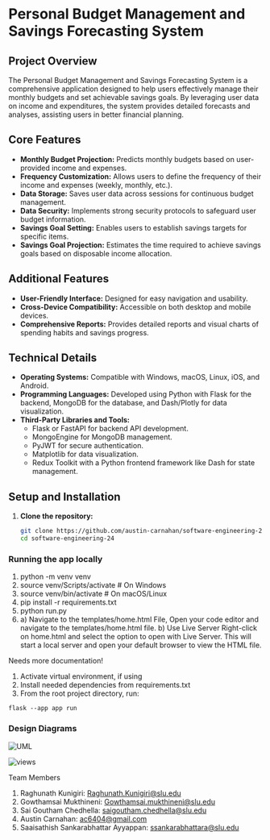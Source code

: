 # Personal Budget Management and Savings Forecasting System

## Project Overview

The Personal Budget Management and Savings Forecasting System is a comprehensive application designed to help users effectively manage their monthly budgets and set achievable savings goals. By leveraging user data on income and expenditures, the system provides detailed forecasts and analyses, assisting users in better financial planning.

## Core Features

- **Monthly Budget Projection:** Predicts monthly budgets based on user-provided income and expenses.
- **Frequency Customization:** Allows users to define the frequency of their income and expenses (weekly, monthly, etc.).
- **Data Storage:** Saves user data across sessions for continuous budget management.
- **Data Security:** Implements strong security protocols to safeguard user budget information.
- **Savings Goal Setting:** Enables users to establish savings targets for specific items.
- **Savings Goal Projection:** Estimates the time required to achieve savings goals based on disposable income allocation.

## Additional Features

- **User-Friendly Interface:** Designed for easy navigation and usability.
- **Cross-Device Compatibility:** Accessible on both desktop and mobile devices.
- **Comprehensive Reports:** Provides detailed reports and visual charts of spending habits and savings progress.

## Technical Details

- **Operating Systems:** Compatible with Windows, macOS, Linux, iOS, and Android.
- **Programming Languages:** Developed using Python with Flask for the backend, MongoDB for the database, and Dash/Plotly for data visualization.
- **Third-Party Libraries and Tools:**
  - Flask or FastAPI for backend API development.
  - MongoEngine for MongoDB management.
  - PyJWT for secure authentication.
  - Matplotlib for data visualization.
  - Redux Toolkit with a Python frontend framework like Dash for state management.


## Setup and Installation

1. **Clone the repository:**
   ```bash
   git clone https://github.com/austin-carnahan/software-engineering-24.git
   cd software-engineering-24

### Running the app locally

1) python -m venv venv
2) source venv/Scripts/activate  # On Windows
3) source venv/bin/activate      # On macOS/Linux
4) pip install -r requirements.txt
5) python run.py
6) a) Navigate to the templates/home.html File, Open your code editor and navigate to the templates/home.html file.
b) Use Live Server
Right-click on home.html and select the option to open with Live Server. This will start a local server and open your default browser to view the HTML file.


Needs more documentation!
1. Activate virtual environment, if using
2. Install needed dependencies from requirements.txt
3. From the root project directory, run:

`flask --app app run`

### Design Diagrams

![UML](static/images/uml-diagram.png)

![views](static/images/mockup-views.png)

Team Members
1) Raghunath Kunigiri: Raghunath.Kunigiri@slu.edu
2) Gowthamsai Mukthineni: Gowthamsai.mukthineni@slu.edu
3) Sai Goutham Chedhella: saigoutham.chedhella@slu.edu
4) Austin Carnahan: ac6404@gmail.com
5) Saaisathish Sankarabhattar Ayyappan: ssankarabhattara@slu.edu

